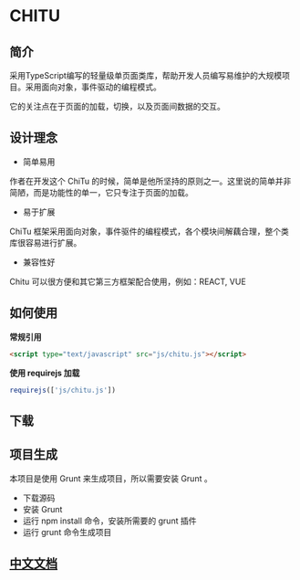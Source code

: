 # CHITU

## 简介

采用TypeScript编写的轻量级单页面类库，帮助开发人员编写易维护的大规模项目。采用面向对象，事件驱动的编程模式。

它的关注点在于页面的加载，切换，以及页面间数据的交互。

## 设计理念

* 简单易用

作者在开发这个 ChiTu 的时候，简单是他所坚持的原则之一。这里说的简单并非简陋，而是功能性的单一，它只专注于页面的加载。

* 易于扩展

ChiTu 框架采用面向对象，事件驱件的编程模式，各个模块间解藕合理，整个类库很容易进行扩展。

* 兼容性好

Chitu 可以很方便和其它第三方框架配合使用，例如：REACT, VUE

## 如何使用

**常规引用**

```html
<script type="text/javascript" src="js/chitu.js"></script>
```

**使用 requirejs 加载**

```js
requirejs(['js/chitu.js'])
```

## 下载

<!-- 
## 案例 TODO
-->

## 项目生成

本项目是使用 Grunt 来生成项目，所以需要安装 Grunt 。

* 下载源码
* 安装 Grunt
* 运行 npm install 命令，安装所需要的 grunt 插件
* 运行 grunt 命令生成项目

## [中文文档](https://ansiboy.github.io/ChiTu/)
